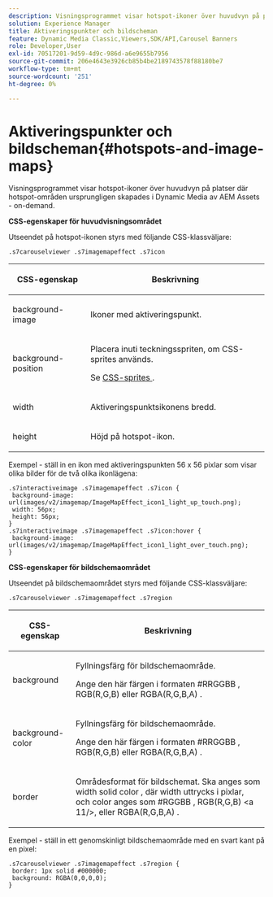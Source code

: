 ```yaml
---
description: Visningsprogrammet visar hotspot-ikoner över huvudvyn på platser där hotspot-områden ursprungligen skapades i Dynamic Media av AEM Assets - on-demand.
solution: Experience Manager
title: Aktiveringspunkter och bildscheman
feature: Dynamic Media Classic,Viewers,SDK/API,Carousel Banners
role: Developer,User
exl-id: 70517201-9d59-4d9c-986d-a6e9655b7956
source-git-commit: 206e4643e3926cb85b4be2189743578f88180be7
workflow-type: tm+mt
source-wordcount: '251'
ht-degree: 0%

---
```


# Aktiveringspunkter och bildscheman{#hotspots-and-image-maps}

Visningsprogrammet visar hotspot-ikoner över huvudvyn på platser där hotspot-områden ursprungligen skapades i Dynamic Media av AEM Assets - on-demand.

<!--<a id="section_061E550C1C1D4DB2BD663A898895B38C"></a>-->

**CSS-egenskaper för huvudvisningsområdet**

Utseendet på hotspot-ikonen styrs med följande CSS-klassväljare:

```
.s7carouselviewer .s7imagemapeffect .s7icon
```

<table id="table_94EE3F5BBE4547C0B4943471CEE7EDE4"> 
 <thead> 
  <tr> 
   <th colname="col1" class="entry"> <p> CSS-egenskap </p> </th> 
   <th colname="col2" class="entry"> <p>Beskrivning </p> </th> 
  </tr> 
 </thead>
 <tbody> 
  <tr> 
   <td colname="col1"> <p> <span class="codeph"> background-image  </span> </p> </td> 
   <td colname="col2"> <p>Ikoner med aktiveringspunkt. </p> </td> 
  </tr> 
  <tr> 
   <td colname="col1"> <p> <span class="codeph"> background-position  </span> </p> </td> 
   <td colname="col2"> <p>Placera inuti teckningsspriten, om CSS-sprites används. </p> <p>Se <a href="../../../c-html5-aem-asset-viewers/c-html5-aem-interactive-images/c-html5-aem-interactive-image-customizingviewer/c-html5-aem-interactive-image-customizingviewer.md#section-9b6d8d601cb441d08214dada7bb4eddc" format="dita" scope="local"> CSS-sprites </a>. </p> </td> 
  </tr> 
  <tr> 
   <td colname="col1"> <p> <span class="codeph"> width </span> </p> </td> 
   <td colname="col2"> <p>Aktiveringspunktsikonens bredd. </p> </td> 
  </tr> 
  <tr> 
   <td colname="col1"> <p> <span class="codeph"> height  </span> </p> </td> 
   <td colname="col2"> <p>Höjd på hotspot-ikon. </p> </td> 
  </tr> 
 </tbody> 
</table>

Exempel - ställ in en ikon med aktiveringspunkten 56 x 56 pixlar som visar olika bilder för de två olika ikonlägena:

```
.s7interactiveimage .s7imagemapeffect .s7icon { 
 background-image: url(images/v2/imagemap/ImageMapEffect_icon1_light_up_touch.png); 
 width: 56px; 
 height: 56px; 
} 
.s7interactiveimage .s7imagemapeffect .s7icon:hover { 
 background-image: url(images/v2/imagemap/ImageMapEffect_icon1_light_over_touch.png); 
}
```

<!--<a id="section_26D0B8444D1F42D493793FF54968C0B9"></a>-->

**CSS-egenskaper för bildschemaområdet**

Utseendet på bildschemaområdet styrs med följande CSS-klassväljare:

`.s7carouselviewer .s7imagemapeffect .s7region`

<table id="table_DAE7A78AA4A74DC78B2D94F29E8E236B"> 
 <thead> 
  <tr> 
   <th colname="col1" class="entry"> <p> CSS-egenskap </p> </th> 
   <th colname="col2" class="entry"> <p>Beskrivning </p> </th> 
  </tr> 
 </thead>
 <tbody> 
  <tr> 
   <td colname="col1"> <p> <span class="codeph"> background  </span> </p> </td> 
   <td colname="col2"> <p>Fyllningsfärg för bildschemaområde. </p> <p>Ange den här färgen i formaten <span class="codeph"> #RRGGBB </span>, <span class="codeph"> RGB(R,G,B) </span> eller <span class="codeph"> RGBA(R,G,B,A) </span>. </p> </td> 
  </tr> 
  <tr> 
   <td colname="col1"> <p> <span class="codeph"> background-color  </span> </p> </td> 
   <td colname="col2"> <p>Fyllningsfärg för bildschemaområde. </p> <p>Ange den här färgen i formaten <span class="codeph"> #RRGGBB </span>, <span class="codeph"> RGB(R,G,B) </span> eller <span class="codeph"> RGBA(R,G,B,A) </span>. </p> </td> 
  </tr> 
  <tr> 
   <td colname="col1"> <p> <span class="codeph"> border  </span> </p> </td> 
   <td colname="col2"> <p> Områdesformat för bildschemat. Ska anges som <span class="codeph"> width </span> <span class="codeph"> solid color </span>, där <span class="codeph"> width </span> uttrycks i pixlar, och <span class="codeph"> color </span> anges som <span class="codeph"> #RGGBB </span>, <span class="codeph"> RGB(R,G,B) &lt;a 11/&gt;, eller <span class="codeph"> RGBA(R,G,B,A) </span>.</span> </p> </td> 
  </tr> 
 </tbody> 
</table>

Exempel - ställ in ett genomskinligt bildschemaområde med en svart kant på en pixel:

```
.s7carouselviewer .s7imagemapeffect .s7region { 
 border: 1px solid #000000; 
 background: RGBA(0,0,0,0);  
}
```
